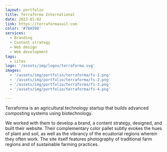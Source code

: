 ```yaml
---
layout: portfolio
title: Terraforma International
date: 2023-01-02
link: https://terraformasoil.com
color: '#78A598'
services:
  - Branding
  - Content strategy
  - Web design
  - Web development
tags: 
  - sites
logo: '/assets/img/logos/terraforma.svg'
images:
  - '/assets/img/portfolio/terraforma/fs-1.png'
  - '/assets/img/portfolio/terraforma/fs-2.png'
  - '/assets/img/portfolio/terraforma/fs-3.png'
  - '/assets/img/portfolio/terraforma/fs-4.png'

---
```


Terraforma is an agricultural technology startup that builds advanced composting systems using biotechnology. 

We worked with them to develop a brand, a content strategy, designed, and built their website. Their complementary color pallet subtly evokes the hues of plant and soil, as well as the vibrancy of the ecuatorial regions wherein they often work. The site itself features photography of traditional farm regions and of sustainable farming practices. 